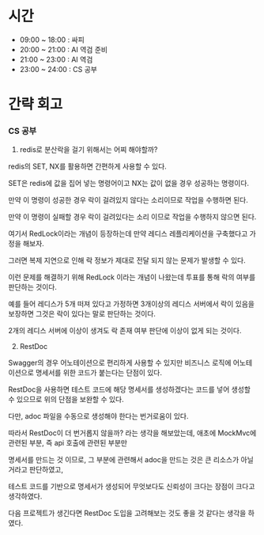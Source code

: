 # 시간

- 09:00 ~ 18:00 : 싸피
- 20:00 ~ 21:00 : AI 역검 준비
- 21:00 ~ 23:00 : AI 역검
- 23:00 ~ 24:00 : CS 공부

# 간략 회고

### CS 공부

1. redis로 분산락을 걸기 위해서는 어찌 해야할까?

redis의 SET, NX를 활용하면 간편하게 사용할 수 있다.

SET은 redis에 값을 집어 넣는 명령어이고 NX는 값이 없을 경우 성공하는 명령이다.

만약 이 명령이 성공한 경우 락이 걸려있지 않다는 소리이므로 작업을 수행하면 된다.

만약 이 명령이 실패할 경우 락이 걸려있다는 소리 이므로 작업을 수행하지 않으면 된다.

여기서 RedLock이라는 개념이 등장하는데 만약 레디스 레플리케이션을 구축했다고 가정을 해보자.

그러면 복제 지연으로 인해 락 정보가 제대로 전달 되지 않는 문제가 발생할 수 있다.

이런 문제를 해결하기 위해 RedLock 이라는 개념이 나왔는데 투표를 통해 락의 여부를 판단하는 것이다.

예를 들어 레디스가 5개 떠져 있다고 가정하면 3개이상의 레디스 서버에서 락이 있음을 보장하면 그것은 락이 있다는 말로 판단하는 것이다.

2개의 레디스 서버에 이상이 생겨도 락 존재 여부 판단에 이상이 없게 되는 것이다.

2. RestDoc

Swagger의 경우 어노테이션으로 편리하게 사용할 수 있지만 비즈니스 로직에 어노테이션으로 명세서를 위한 코드가 붙는다는 단점이 있다.

RestDoc을 사용하면 테스트 코드에 해당 명세서를 생성하겠다는 코드를 넣어 생성할 수 있으므로 위의 단점을 보완할 수 있다.

다만, adoc 파일을 수동으로 생성해야 한다는 번거로움이 있다.

따라서 RestDoc이 더 번거롭지 않을까? 라는 생각을 해보았는데, 애초에 MockMvc에 관련된 부분, 즉 api 호출에 관련된 부분만

명세서를 만드는 것 이므로, 그 부분에 관련해서 adoc을 만드는 것은 큰 리소스가 아닐 거라고 판단하였고,

테스트 코드를 기반으로 명세서가 생성되어 무엇보다도 신뢰성이 크다는 장점이 크다고 생각하였다.

다음 프로젝트가 생긴다면 RestDoc 도입을 고려해보는 것도 좋을 것 같다는 생각을 하였다.